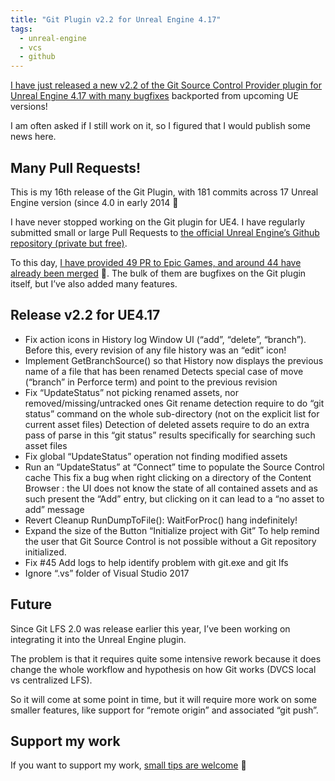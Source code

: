 ```yaml
---
title: "Git Plugin v2.2 for Unreal Engine 4.17"
tags:
  - unreal-engine
  - vcs
  - github
---
```


[I have just released a new v2.2 of the Git Source Control Provider plugin for Unreal Engine 4.17 with many bugfixes](https://github.com/SRombauts/UEGitPlugin/releases/tag/2.2-beta) backported from upcoming UE versions!

I am often asked if I still work on it, so I figured that I would publish some news here.

## Many Pull Requests!

This is my 16th release of the Git Plugin, with 181 commits across 17 Unreal Engine version (since 4.0 in early 2014 🙂

I have never stopped working on the Git plugin for UE4. I have regularly submitted small or large Pull Requests to [the official Unreal Engine’s Github repository (private but free)](https://github.com/EpicGames/UnrealEngine).

To this day, [I have provided 49 PR to Epic Games, and around 44 have already been merged](https://github.com/EpicGames/UnrealEngine/pulls/SRombauts) 🙂. The bulk of them are bugfixes on the Git plugin itself, but I’ve also added many features.

## Release v2.2 for UE4.17

- Fix action icons in History log Window UI (“add”, “delete”, “branch”).
  Before this, every revision of any file history was an “edit” icon!
- Implement GetBranchSource() so that History now displays the previous name of a file that has been renamed
  Detects special case of move (“branch” in Perforce term) and point to the previous revision
- Fix “UpdateStatus” not picking renamed assets, nor removed/missing/untracked ones
  Git rename detection require to do “git status” command on the whole sub-directory (not on the explicit list for current asset files)
  Detection of deleted assets require to do an extra pass of parse in this “git status” results specifically for searching such asset files
- Fix global “UpdateStatus” operation not finding modified assets
- Run an “UpdateStatus” at “Connect” time to populate the Source Control cache
  This fix a bug when right clicking on a directory of the Content Browser :
  the UI does not know the state of all contained assets and as such present the “Add” entry, but clicking on it can lead to a “no asset to add” message
- Revert Cleanup RunDumpToFile(): WaitForProc() hang indefinitely!
- Expand the size of the Button “Initialize project with Git”
  To help remind the user that Git Source Control is not possible without a Git repository initialized.
- Fix #45 Add logs to help identify problem with git.exe and git lfs
- Ignore “.vs” folder of Visual Studio 2017

## Future

Since Git LFS 2.0 was release earlier this year, I’ve been working on integrating it into the Unreal Engine plugin.

The problem is that it requires quite some intensive rework because it does change the whole workflow and hypothesis on how Git works (DVCS local vs centralized LFS).

So it will come at some point in time, but it will require more work on some smaller features, like support for “remote origin” and associated “git push”.

## Support my work

If you want to support my work, [small tips are welcome](https://www.paypal.me/SRombauts) 🙂
